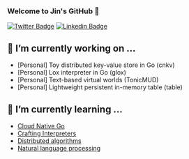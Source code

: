 ### Welcome to Jin's GitHub 👋

[![Twitter Badge](https://img.shields.io/badge/-Twitter-1877f2?style=flat-square&logo=twitter&logoColor=white&link=https://twitter.com/_jinyeom/)](https://twitter.com/_jinyeom/)
[![Linkedin Badge](https://img.shields.io/badge/-LinkedIn-blue?style=flat-square&logo=Linkedin&logoColor=white&link=https://www.linkedin.com/in/jinseok-yeom-510157125/)](https://www.linkedin.com/in/jinseok-yeom-510157125/)

<!--
[![Jin's github stats](https://github-readme-stats.vercel.app/api?username=jinyeom)](https://github.com/anuraghazra/github-readme-stats)
-->
<!--
**jinyeom/jinyeom** is a ✨ _special_ ✨ repository because its `README.md` (this file) appears on your GitHub profile.

Here are some ideas to get you started:

- 🔭 I’m currently working on ...
- 🌱 I’m currently learning ...
- 👯 I’m looking to collaborate on ...
- 🤔 I’m looking for help with ...
- 💬 Ask me about ...
- 📫 How to reach me: ...
- 😄 Pronouns: ...
- ⚡ Fun fact: ...
-->

## 🔭 I’m currently working on ...
- [Personal] Toy distributed key-value store in Go (cnkv)
- [Personal] Lox interpreter in Go (glox)
- [Personal] Text-based virtual worlds (TonicMUD)
- [Personal] Lightweight persistent in-memory table (table)

## 🌱 I’m currently learning ...
- [Cloud Native Go](https://www.oreilly.com/library/view/cloud-native-go/9781492076322/)
- [Crafting Interpreters](https://craftinginterpreters.com/)
- [Distributed algorithms](https://www.amazon.com/Distributed-Algorithms-Kaufmann-Management-Systems/dp/1558603484)
- [Natural language processing](https://www.coursera.org/specializations/natural-language-processing)

